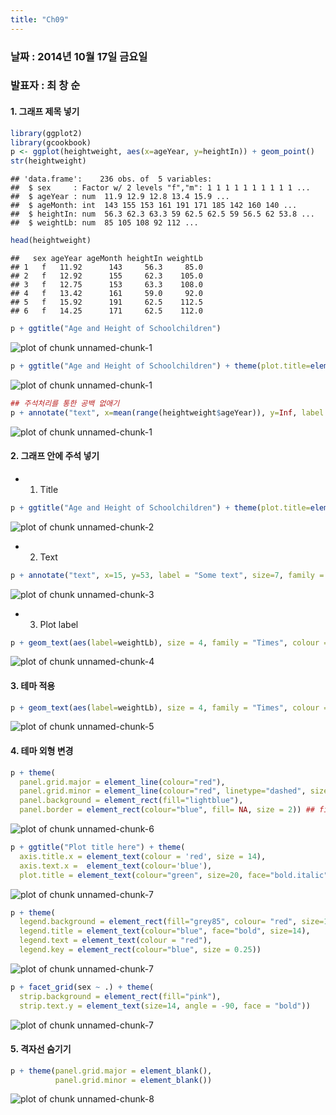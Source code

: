 ```yaml
---
title: "Ch09"
---
```

### 날짜 : 2014년 10월 17일 금요일
### 발표자 : 최 창 순

#### 1. 그래프 제목 넣기

```r
library(ggplot2)
library(gcookbook)
p <- ggplot(heightweight, aes(x=ageYear, y=heightIn)) + geom_point()
str(heightweight)
```

```
## 'data.frame':	236 obs. of  5 variables:
##  $ sex     : Factor w/ 2 levels "f","m": 1 1 1 1 1 1 1 1 1 1 ...
##  $ ageYear : num  11.9 12.9 12.8 13.4 15.9 ...
##  $ ageMonth: int  143 155 153 161 191 171 185 142 160 140 ...
##  $ heightIn: num  56.3 62.3 63.3 59 62.5 62.5 59 56.5 62 53.8 ...
##  $ weightLb: num  85 105 108 92 112 ...
```

```r
head(heightweight)
```

```
##   sex ageYear ageMonth heightIn weightLb
## 1   f   11.92      143     56.3     85.0
## 2   f   12.92      155     62.3    105.0
## 3   f   12.75      153     63.3    108.0
## 4   f   13.42      161     59.0     92.0
## 5   f   15.92      191     62.5    112.5
## 6   f   14.25      171     62.5    112.0
```

```r
p + ggtitle("Age and Height of Schoolchildren")
```

![plot of chunk unnamed-chunk-1](figure/unnamed-chunk-11.png) 

```r
p + ggtitle("Age and Height of Schoolchildren") + theme(plot.title=element_text(vjust=-2.5))
```

![plot of chunk unnamed-chunk-1](figure/unnamed-chunk-12.png) 

```r
## 주석처리를 통한 공백 없애기
p + annotate("text", x=mean(range(heightweight$ageYear)), y=Inf, label = "Age and Height of Schoolchildren", vjust=1.5, size=6)
```

![plot of chunk unnamed-chunk-1](figure/unnamed-chunk-13.png) 


#### 2. 그래프 안에 주석 넣기
- 1) Title

```r
p + ggtitle("Age and Height of Schoolchildren") + theme(plot.title=element_text(size=16, lineheight = .9, family ="Times", face = "bold.italic", colour="red" ,vjust=-2.5))
```

![plot of chunk unnamed-chunk-2](figure/unnamed-chunk-2.png) 

- 2) Text

```r
p + annotate("text", x=15, y=53, label = "Some text", size=7, family = "Times", fontface = "bold.italic", colour = "red")
```

![plot of chunk unnamed-chunk-3](figure/unnamed-chunk-3.png) 

- 3) Plot label

```r
p + geom_text(aes(label=weightLb), size = 4, family = "Times", colour = "red")
```

![plot of chunk unnamed-chunk-4](figure/unnamed-chunk-4.png) 


#### 3. 테마 적용

```r
p + geom_text(aes(label=weightLb), size = 4, family = "Times", colour = "red") + theme_bw()
```

![plot of chunk unnamed-chunk-5](figure/unnamed-chunk-5.png) 


#### 4. 테마 외형 변경

```r
p + theme(
  panel.grid.major = element_line(colour="red"),
  panel.grid.minor = element_line(colour="red", linetype="dashed", size=0.2),
  panel.background = element_rect(fill="lightblue"),
  panel.border = element_rect(colour="blue", fill= NA, size = 2)) ## fill default = "white"
```

![plot of chunk unnamed-chunk-6](figure/unnamed-chunk-6.png) 


```r
p + ggtitle("Plot title here") + theme(
  axis.title.x = element_text(colour = 'red', size = 14),
  axis.text.x =  element_text(colour='blue'),
  plot.title = element_text(colour="green", size=20, face="bold.italic"))
```

![plot of chunk unnamed-chunk-7](figure/unnamed-chunk-71.png) 

```r
p + theme(  
  legend.background = element_rect(fill="grey85", colour= "red", size=1),
  legend.title = element_text(colour="blue", face="bold", size=14),
  legend.text = element_text(colour = "red"),
  legend.key = element_rect(colour="blue", size = 0.25))
```

![plot of chunk unnamed-chunk-7](figure/unnamed-chunk-72.png) 

```r
p + facet_grid(sex ~ .) + theme(
  strip.background = element_rect(fill="pink"),
  strip.text.y = element_text(size=14, angle = -90, face = "bold"))
```

![plot of chunk unnamed-chunk-7](figure/unnamed-chunk-73.png) 


#### 5. 격자선 숨기기

```r
p + theme(panel.grid.major = element_blank(),
          panel.grid.minor = element_blank())
```

![plot of chunk unnamed-chunk-8](figure/unnamed-chunk-8.png) 

